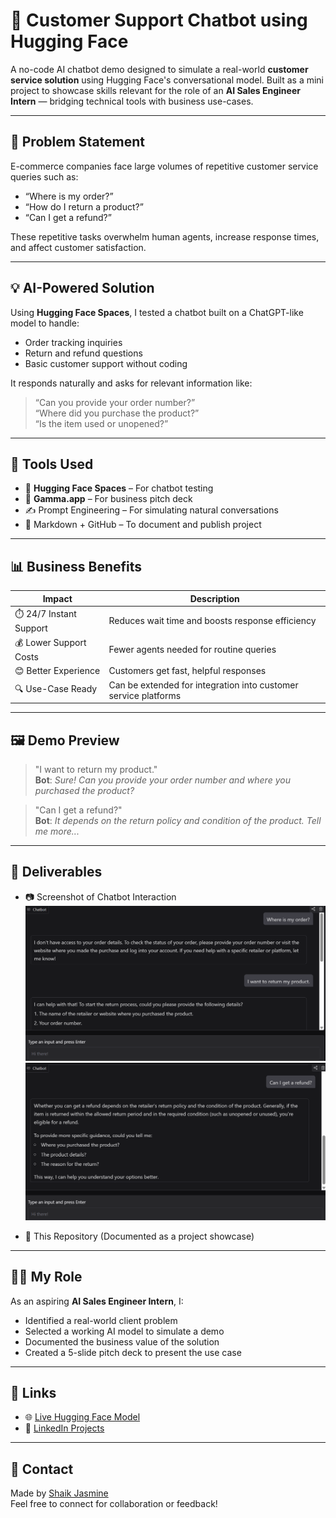 # 🤖 Customer Support Chatbot using Hugging Face

A no-code AI chatbot demo designed to simulate a real-world **customer service solution** using Hugging Face's conversational model. Built as a mini project to showcase skills relevant for the role of an **AI Sales Engineer Intern** — bridging technical tools with business use-cases.

---

## 📌 Problem Statement

E-commerce companies face large volumes of repetitive customer service queries such as:

- “Where is my order?”
- “How do I return a product?”
- “Can I get a refund?”

These repetitive tasks overwhelm human agents, increase response times, and affect customer satisfaction.

---

## 💡 AI-Powered Solution

Using **Hugging Face Spaces**, I tested a chatbot built on a ChatGPT-like model to handle:
- Order tracking inquiries
- Return and refund questions
- Basic customer support without coding

It responds naturally and asks for relevant information like:
> “Can you provide your order number?”  
> “Where did you purchase the product?”  
> “Is the item used or unopened?”

---

## 🧠 Tools Used

- 🧩 **Hugging Face Spaces** – For chatbot testing  
- 🎨 **Gamma.app** – For business pitch deck  
- ✍️ Prompt Engineering – For simulating natural conversations  
- 📄 Markdown + GitHub – To document and publish project

---

## 📊 Business Benefits

| Impact | Description |
|--------|-------------|
| ⏱️ 24/7 Instant Support | Reduces wait time and boosts response efficiency |
| 💰 Lower Support Costs | Fewer agents needed for routine queries |
| 😊 Better Experience | Customers get fast, helpful responses |
| 🔍 Use-Case Ready | Can be extended for integration into customer service platforms |

---

## 🖼️ Demo Preview

> "I want to return my product."  
**Bot**: *Sure! Can you provide your order number and where you purchased the product?*

> "Can I get a refund?"  
**Bot**: *It depends on the return policy and condition of the product. Tell me more...*

---

## 📎 Deliverables

- 📷 Screenshot of Chatbot Interaction
![Preview](img1.png)
![Preview](img2.png)


- 📝 This Repository (Documented as a project showcase)

---

## 🧑‍💼 My Role

As an aspiring **AI Sales Engineer Intern**, I:

- Identified a real-world client problem  
- Selected a working AI model to simulate a demo  
- Documented the business value of the solution  
- Created a 5-slide pitch deck to present the use case

---

## 🔗 Links

- 🌐 [Live Hugging Face Model](https://huggingface.co/spaces/yuntian-deng/ChatGPT)
- 📄 [LinkedIn Projects](https://www.linkedin.com/in/jasmin1105)

---

## 📣 Contact

Made by [Shaik Jasmine](https://github.com/Jascodes09)  
Feel free to connect for collaboration or feedback!

